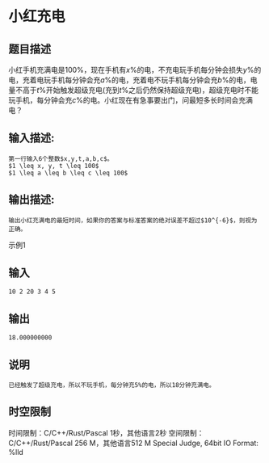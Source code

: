# 小红充电

## 题目描述

小红手机充满电是100%，现在手机有$x$%的电，不充电玩手机每分钟会损失$y$%的电，充着电玩手机每分钟会充$a$%的电，充着电不玩手机每分钟会充$b$%的电，电量不高于$t$%开始触发超级充电(充到$t$%之后仍然保持超级充电)，超级充电时不能玩手机，每分钟会充$c$%的电。小红现在有急事要出门，问最短多长时间会充满电？

## 输入描述:
    
    
    第一行输入6个整数$x,y,t,a,b,c$。  
    $1 \leq x, y, t \leq 100$  
    $1 \leq a \leq b \leq c \leq 100$

## 输出描述:
    
    
    输出小红充满电的最短时间，如果你的答案与标准答案的绝对误差不超过$10^{-6}$，则视为正确。

示例1 

## 输入
    
    
    10 2 20 3 4 5

## 输出
    
    
    18.000000000

## 说明
    
    
    已经触发了超级充电，所以不玩手机，每分钟充5%的电，所以18分钟充满电。


## 时空限制

时间限制：C/C++/Rust/Pascal 1秒，其他语言2秒
空间限制：C/C++/Rust/Pascal 256 M，其他语言512 M
Special Judge, 64bit IO Format: %lld